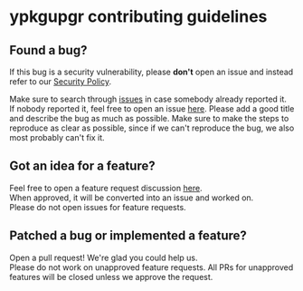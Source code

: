 # ypkgupgr contributing guidelines

## Found a bug?
If this bug is a security vulnerability, please **don't** open an issue and instead refer to our [Security Policy](https://github.com/yesseruser/ypkgupgr/blob/main/SECURITY.md).  

Make sure to search through [issues](https://github.com/yesseruser/ypkgupgr/issues) in case somebody already reported it.  
If nobody reported it, feel free to open an issue [here](https://github.com/yesseruser/ypkgupgr/issues/new?assignees=&labels=bug&projects=&template=bug_report.yml).
Please add a good title and describe the bug as much as possible. Make sure to make the steps to reproduce as clear as possible, since if we can't reproduce the bug, we also most probably can't fix it.

## Got an idea for a feature?
Feel free to open a feature request discussion [here](https://github.com/Yesser-Studios/ypkgupgr/discussions/categories/ideas).  
When approved, it will be converted into an issue and worked on.  
Please do not open issues for feature requests.

## Patched a bug or implemented a feature?
Open a pull request! We're glad you could help us.  
Please do not work on unapproved feature requests. All PRs for unapproved features will be closed unless we approve the request.
